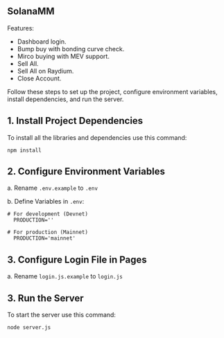 ## SolanaMM

Features:
- Dashboard login.
- Bump buy with bonding curve check.
- Mirco buying with MEV support.
- Sell All.
- Sell All on Raydium.
- Close Account.

Follow these steps to set up the project, configure environment variables, install dependencies, and run the server.
## 1. Install Project Dependencies

To install all the libraries and dependencies use this command:

`npm install`

## 2. Configure Environment Variables

a. Rename `.env.example` to `.env`

b. Define Variables in `.env`:

    # For development (Devnet)
      PRODUCTION=''

    # For production (Mainnet)
      PRODUCTION='mainnet'

## 3. Configure Login File in Pages

a. Rename `login.js.example` to `login.js`

## 3. Run the Server

To start the server use this command:

`node server.js`
